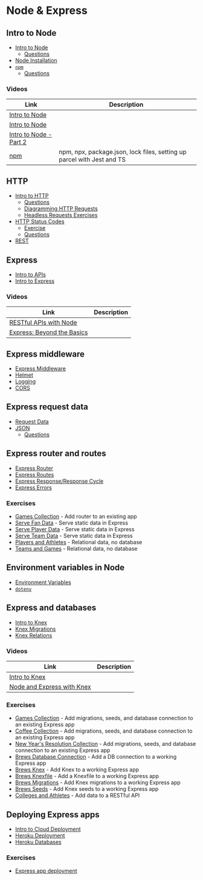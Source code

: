 # Node & Express

## Intro to Node

* [Intro to Node](/posts/node-intro)
  * [Questions](/posts/node-intro-questions)
* [Node Installation](/posts/node-installation)
* [`npm`](/posts/npm)
  * [Questions](/posts/npm-questions)

### Videos

| Link | Description |
| --- | --- |
| [Intro to Node](https://www.youtube.com/watch?v=_y3BgNCxufQ) | |
| [Intro to Node](https://www.youtube.com/watch?v=ysiAK9KqCkw) | |
| [Intro to Node - Part 2](https://www.youtube.com/watch?v=iQw5LSg-pNA) | |
| [npm](https://youtu.be/yvPTtjER0T8) | npm, npx, package.json, lock files, setting up parcel with Jest and TS |

## HTTP

* [Intro to HTTP](/posts/http-intro)
  * [Questions](/posts/http-questions)
  * [Diagramming HTTP Requests](/posts/diagramming-http-request-exercise)
  * [Headless Requests Exercises](/posts/http-headless-request-exercise)
* [HTTP Status Codes](/posts/http-status-codes)
  * [Exercise](/posts/http-status-code-table-exercise)
  * [Questions](/posts/http-status-codes-questions)
* [REST](/posts/http-rest)

## Express

* [Intro to APIs](/posts/api-intro)
* [Intro to Express](/posts/express-intro)

### Videos

| Link | Description |
| --- | --- |
| [RESTful APIs with Node](https://www.youtube.com/watch?v=tIKaxvmkgKQ) | |
| [Express: Beyond the Basics](https://www.youtube.com/watch?v=4gLvcb_wNCs) | |

## Express middleware

* [Express Middleware](/posts/express-middleware)
* [Helmet](/posts/express-helmet)
* [Logging](/posts/express-logging)
* [CORS](/posts/http-cors)

## Express request data

* [Request Data](/posts/express-request-data)
* [JSON](/posts/json)
  * [Questions](/posts/json-questions)

## Express router and routes

* [Express Router](/posts/express-router)
* [Express Routes](/posts/express-routes)
* [Express Response/Response Cycle](/posts/express-request-response)
* [Express Errors](/posts/express-errors)

### Exercises

* [Games Collection](https://github.com/sikaeducation/games-collection-router) - Add router to an existing app
* [Serve Fan Data](https://github.com/sikaeducation/serve-fan-data) - Serve static data in Express
* [Serve Player Data](https://github.com/sikaeducation/serve-player-data) - Serve static data in Express
* [Serve Team Data](https://github.com/sikaeducation/serve-team-data) - Serve static data in Express
* [Players and Athletes](https://github.com/sikaeducation/teams-and-athletes) - Relational data, no database
* [Teams and Games](https://github.com/sikaeducation/teams-and-games) - Relational data, no database

## Environment variables in Node

* [Environment Variables](/posts/environment-variables)
* [`dotenv`](/posts/environment-variables-dotenv-node)

## Express and databases

* [Intro to Knex](/posts/knex-intro)
* [Knex Migrations](/posts/knex-migrations)
* [Knex Relations](/posts/knex-relations)

### Videos

| Link | Description |
| --- | --- |
| [Intro to Knex](https://www.youtube.com/watch?v=biZ9UfD_TNk) | |
| [Node and Express with Knex](https://www.youtube.com/watch?v=BDi8-vRdmEc) | |

### Exercises

* [Games Collection](https://github.com/sikaeducation/games-collection) - Add migrations, seeds, and database connection to an existing Express app
* [Coffee Collection](https://github.com/sikaeducation/exercise-coffee-collection) - Add migrations, seeds, and database connection to an existing Express app
* [New Year's Resolution Collection](https://github.com/sikaeducation/new-years-resolution-collection) - Add migrations, seeds, and database connection to an existing Express app
* [Brews Database Connection](https://github.com/sikaeducation/brews-db-connection) - Add a DB connection to a working Express app
* [Brews Knex](https://github.com/sikaeducation/brews-knex) - Add Knex to a working Express app
* [Brews Knexfile](https://github.com/sikaeducation/brews-knexfile) - Add a Knexfile to a working Express app
* [Brews Migrations](https://github.com/sikaeducation/brews-migrations) - Add Knex migrations to a working Express app
* [Brews Seeds](https://github.com/sikaeducation/brews-add-seeds) - Add Knex seeds to a working Express app
* [Colleges and Athletes](https://github.com/sikaeducation/api-development-colleges-and-athletes) - Add data to a RESTful API

## Deploying Express apps

* [Intro to Cloud Deployment](/posts/cloud-deployment-intro)
* [Heroku Deployment](/posts/cloud-deployment-heroku)
* [Heroku Databases](/posts/heroku-databases)

### Exercises

* [Express app deployment](https://github.com/sikaeducation/express-app-deployment)
